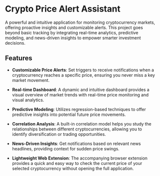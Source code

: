 # Crypto Price Alert Assistant

A powerful and intuitive application for monitoring cryptocurrency markets, offering proactive insights and customizable alerts. This project goes beyond basic tracking by integrating real-time analytics, predictive modeling, and news-driven insights to empower smarter investment decisions.

## Features

* **Customizable Price Alerts**: Set triggers to receive notifications when a cryptocurrency reaches a specific price, ensuring you never miss a key market movement.

* **Real-time Dashboard**: A dynamic and intuitive dashboard provides a visual overview of market trends with real-time price monitoring and visual analytics.

* **Predictive Modeling**: Utilizes regression-based techniques to offer predictive insights into potential future price movements.

* **Correlation Analysis**: A built-in correlation model helps you study the relationships between different cryptocurrencies, allowing you to identify diversification or trading opportunities.

* **News-Driven Insights**: Get notifications based on relevant news headlines, providing context for sudden price swings.

* **Lightweight Web Extension**: The accompanying browser extension provides a quick and easy way to check the current price of your selected cryptocurrency without opening the full application.
